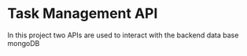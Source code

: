 # Task Management API
In this project two APIs are used to interact with the backend data base mongoDB